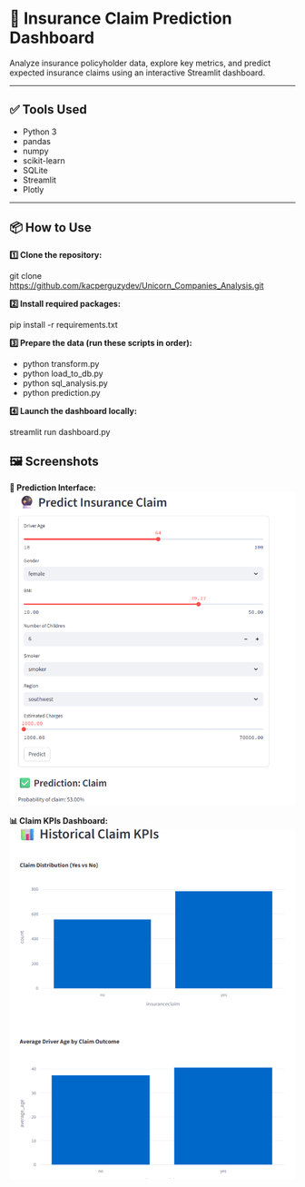 # 🔮 Insurance Claim Prediction Dashboard

Analyze insurance policyholder data, explore key metrics, and predict expected insurance claims using an interactive Streamlit dashboard.

---

## ✅ Tools Used

- Python 3
- pandas
- numpy
- scikit-learn
- SQLite
- Streamlit
- Plotly

---

## 📦 How to Use

**1️⃣ Clone the repository:**

git clone https://github.com/kacperguzydev/Unicorn_Companies_Analysis.git

**2️⃣ Install required packages:**

pip install -r requirements.txt

**3️⃣ Prepare the data (run these scripts in order):**

- python transform.py
- python load_to_db.py
- python sql_analysis.py
- python prediction.py

**4️⃣ Launch the dashboard locally:**

streamlit run dashboard.py

## 🖼️ Screenshots

**🔮 Prediction Interface:**
![Prediction](images/1.png)

**📊 Claim KPIs Dashboard:**
![KPIs](images/2.png)
